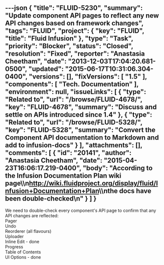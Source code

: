 ---json
{
  "title": "FLUID-5230",
  "summary": "Update component API pages to reflect any new API changes based on framework changes",
  "tags": "FLUID",
  "project": {
    "key": "FLUID",
    "title": "Fluid Infusion"
  },
  "type": "Task",
  "priority": "Blocker",
  "status": "Closed",
  "resolution": "Fixed",
  "reporter": "Anastasia Cheetham",
  "date": "2013-12-03T17:04:20.681-0500",
  "updated": "2015-06-17T10:31:06.304-0400",
  "versions": [],
  "fixVersions": [
    "1.5"
  ],
  "components": [
    "Tech. Documentation"
  ],
  "environment": null,
  "issueLinks": [
    {
      "type": "Related to",
      "url": "/browse/FLUID-4678/",
      "key": "FLUID-4678",
      "summary": "Discuss and settle on APIs introduced since 1.4"
    },
    {
      "type": "Related to",
      "url": "/browse/FLUID-5328/",
      "key": "FLUID-5328",
      "summary": "Convert the Component API documentation to Markdown and add to infusion-docs"
    }
  ],
  "attachments": [],
  "comments": [
    {
      "id": "20141",
      "author": "Anastasia Cheetham",
      "date": "2015-04-23T16:06:17.219-0400",
      "body": "According to the Infusion Documentation Plan wiki page\\\n<http://wiki.fluidproject.org/display/fluid/Infusion+Documentation+Plan>\\\nthe docs have been double-checked\n"
    }
  ]
}
---
We need to double-check every component's API page to confirm that any API changes are reflected:\
Pager\
Undo\
Reorderer (all flavours)\
Uploader\
Inline Edit - done\
Progress\
Table of Contents\
UI Options - done

        